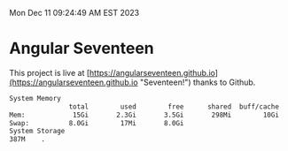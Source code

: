 Mon Dec 11 09:24:49 AM EST 2023

# Angular Seventeen


This project is live at [https://angularseventeen.github.io](https://angularseventeen.github.io "Seventeen!") thanks to Github.

```bash
System Memory
               total        used        free      shared  buff/cache   available
Mem:            15Gi       2.3Gi       3.5Gi       298Mi        10Gi        13Gi
Swap:          8.0Gi        17Mi       8.0Gi
System Storage
387M	.
